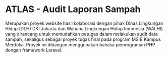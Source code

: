 # ATLAS - Audit Laporan Sampah
Merupakan proyek website hasil kolaborasi dengan pihak Dinas Lingkungan Hidup (DLH) DKI Jakarta dan Wahana Lingkungan Hidup Indonesia (WALHI) yang dirancang untuk memudahkan petugas dalam melakukan audit data sampah, sekaligus sebagai proyek tugas final pada program MSIB Kampus Merdeka. Proyek ini dibangun menggunakan bahasa pemrograman PHP dengan framework Laravel.
